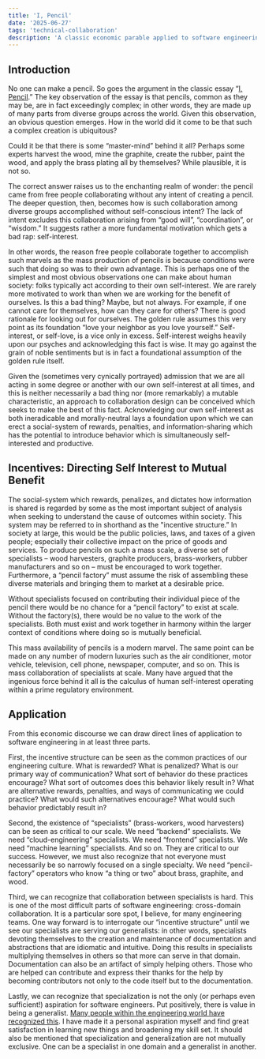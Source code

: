 ```yaml
---
title: 'I, Pencil'
date: '2025-06-27'
tags: 'technical-collaboration'
description: 'A classic economic parable applied to software engineering.'
---
```


## Introduction

No one can make a pencil. So goes the argument in the classic essay “[I, Pencil](https://fee.org/ebooks/i-pencil/).” The key observation of the essay is that pencils, common as they may be, are in fact exceedingly complex; in other words, they are made up of many parts from diverse groups across the world. Given this observation, an obvious question emerges. How in the world did it come to be that such a complex creation is ubiquitous?

Could it be that there is some “master-mind” behind it all? Perhaps some experts harvest the wood, mine the graphite, create the rubber, paint the wood, and apply the brass plating all by themselves? While plausible, it is not so.

The correct answer raises us to the enchanting realm of wonder: the pencil came from free people collaborating without any intent of creating a pencil. The deeper question, then, becomes how is such collaboration among diverse groups accomplished without self-conscious intent? The lack of intent excludes this collaboration arising from “good will”, “coordination”, or “wisdom.” It suggests rather a more fundamental motivation which gets a bad rap: self-interest.

In other words, the reason free people collaborate together to accomplish such marvels as the mass production of pencils is because conditions were such that doing so was to their own advantage. This is perhaps one of the simplest and most obvious observations one can make about human society: folks typically act according to their own self-interest. We are rarely more motivated to work than when we are working for the benefit of ourselves. Is this a bad thing? Maybe, but not always. For example, if one cannot care for themselves, how can they care for others? There is good rationale for looking out for ourselves. The golden rule assumes this very point as its foundation “love your neighbor as you love yourself.” Self-interest, or self-love, is a vice only in excess. Self-interest weighs heavily upon our psyches and acknowledging this fact is wise. It may go against the grain of noble sentiments but is in fact a foundational assumption of the golden rule itself.

Given the (sometimes very cynically portrayed) admission that we are all acting in some degree or another with our own self-interest at all times, and this is neither necessarily a bad thing nor (more remarkably) a mutable characteristic, an approach to collaboration design can be conceived which seeks to make the best of this fact. Acknowledging our own self-interest as both ineradicable and morally-neutral lays a foundation upon which we can erect a social-system of rewards, penalties, and information-sharing which has the potential to introduce behavior which is simultaneously self-interested and productive.

## Incentives: Directing Self Interest to Mutual Benefit

The social-system which rewards, penalizes, and dictates how information is shared is regarded by some as the most important subject of analysis when seeking to understand the cause of outcomes within society. This system may be referred to in shorthand as the "incentive structure.” In society at large, this would be the public policies, laws, and taxes of a given people; especially their collective impact on the price of goods and services. To produce pencils on such a mass scale, a diverse set of specialists – wood harvesters, graphite producers, brass-workers, rubber manufacturers and so on – must be encouraged to work together. Furthermore, a “pencil factory” must assume the risk of assembling these diverse materials and bringing them to market at a desirable price.

Without specialists focused on contributing their individual piece of the pencil there would be no chance for a “pencil factory” to exist at scale. Without the factory(s), there would be no value to the work of the specialists. Both must exist and work together in harmony within the larger context of conditions where doing so is mutually beneficial.

This mass availability of pencils is a modern marvel. The same point can be made on any number of modern luxuries such as the air conditioner, motor vehicle, television, cell phone, newspaper, computer, and so on. This is mass collaboration of specialists at scale. Many have argued that the ingenious force behind it all is the calculus of human self-interest operating within a prime regulatory environment.

## Application

From this economic discourse we can draw direct lines of application to software engineering in at least three parts.

First, the incentive structure can be seen as the common practices of our engineering culture. What is rewarded? What is penalized? What is our primary way of communication? What sort of behavior do these practices encourage? What sort of outcomes does this behavior likely result in? What are alternative rewards, penalties, and ways of communicating we could practice? What would such alternatives encourage? What would such behavior predictably result in?

Second, the existence of “specialists” (brass-workers, wood harvesters) can be seen as critical to our scale. We need “backend” specialists. We need “cloud-engineering” specialists. We need “frontend” specialists. We need “machine learning” specialists. And so on. They are critical to our success. However, we must also recognize that not everyone must necessarily be so narrowly focused on a single specialty. We need “pencil-factory” operators who know “a thing or two” about brass, graphite, and wood.

Third, we can recognize that collaboration between specialists is hard. This is one of the most difficult parts of software engineering: cross-domain collaboration. It is a particular sore spot, I believe, for many engineering teams. One way forward is to interrogate our “incentive structure” until we see our specialists are serving our generalists: in other words, specialists devoting themselves to the creation and maintenance of documentation and abstractions that are idiomatic and intuitive. Doing this results in specialists multiplying themselves in others so that more can serve in that domain. Documentation can also be an artifact of simply helping others. Those who are helped can contribute and express their thanks for the help by becoming contributors not only to the code itself but to the documentation.

Lastly, we can recognize that specialization is not the only (or perhaps even sufficient!) aspiration for software engineers. Put positively, there is value in being a generalist. [Many people within the engineering world have recognized this](https://martinfowler.com/articles/expert-generalist.html). I have made it a personal aspiration
myself and find great satisfaction in learning new things and broadening my skill set. It should also be mentioned that specialization and generalization are not mutually exclusive. One can be a specialist in one domain and a generalist in another.

